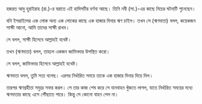 হজরত আবু হুরাইরাহ (রা.)-র বরাতে এই হাদিসটির বর্ণনা আছে। তিনি নবী (সা.)-এর কাছে নিচের ঘটনাটি শুনেছেন।

বনি ইসরাইলের এক লোক অন্য এক লোকের কাছে এক হাজার দিনার ঋণ চাইল। তখন সে (ঋণদাতা) বলল, কয়েকজন সাক্ষী আনো, আমি তাদের সাক্ষী রাখব।

সে বলল, সাক্ষী হিসেবে আল্লাহই যথেষ্ট।

তখন (ঋণদাতা) বলল, তাহলে একজন জামিনদার উপস্থিত করো।

সে বলল, জামিনদার হিসেবে আল্লাহই যথেষ্ট।

ঋণদাতা বলল, তুমি সত্য বলেছ। এরপর নির্ধারিত সময়ে তাকে এক হাজার দিনার দিয়ে দিল।

তারপর ঋণগ্রহীতা সমুদ্রে সফর করল। সে তার কাজ শেষ করে সে যানবাহন খুঁজতে লাগল, যাতে নির্ধারিত সময়ের মধ্যে ঋণদাতার কাছে এসে পৌঁছাতে পারে। কিন্তু সে কোনো বাহন পেল না।
